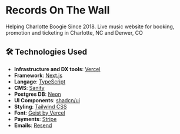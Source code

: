 # Records On The Wall

Helping Charlotte Boogie Since 2018. Live music website for booking, promotion and ticketing in Charlotte, NC and Denver, CO

## 🛠️ Technologies Used

- **Infrastructure and DX tools**: [Vercel](https://vercel.com/)
- **Framework**: [Next.js](https://nextjs.org/)
- **Langage**: [TypeScript](https://www.typescriptlang.org/)
- **CMS**: [Sanity](https://www.sanity.io/)
- **Postgres DB**: [Neon](https://neon.com/)
- **UI Components**: [shadcn/ui](https://ui.shadcn.com/)
- **Styling**: [Tailwind CSS](https://tailwindcss.com/)
- **Font**: [Geist by Vercel](https://vercel.com/font)
- **Payments**: [Stripe](https://stripe.com/)
- **Emails**: [Resend](https://resend.com/)